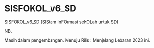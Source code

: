 # SISFOKOL_v6_SD


SISFOKOL_v6_SD (SIStem inFOrmasi seKOLah untuk SD)


NB. 

Masih dalam pengembangan. Menuju Rilis : Menjelang Lebaran 2023 ini.
